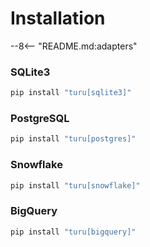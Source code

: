 # Installation

--8<-- "README.md:adapters"

### SQLite3

```sh
pip install "turu[sqlite3]"
```

### PostgreSQL

```sh
pip install "turu[postgres]"
```

### Snowflake

```sh
pip install "turu[snowflake]"
```

### BigQuery

```sh
pip install "turu[bigquery]"
```
